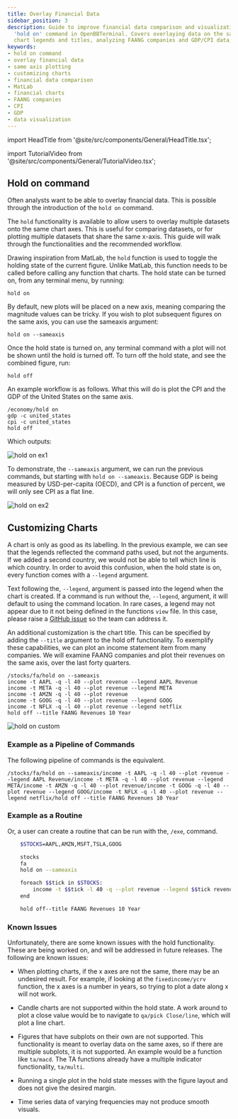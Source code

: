 ```yaml
---
title: Overlay Financial Data
sidebar_position: 3
description: Guide to improve financial data comparison and visualization using the
  'hold on' command in OpenBBTerminal. Covers overlaying data on the same axes, customizing
  chart legends and titles, analyzing FAANG companies and GDP/CPI data, and more.
keywords:
- hold on command
- overlay financial data
- same axis plotting
- customizing charts
- financial data comparison
- MatLab
- financial charts
- FAANG companies
- CPI
- GDP
- data visualization
---
```


import HeadTitle from '@site/src/components/General/HeadTitle.tsx';

<HeadTitle title="Overlay financial data - Routines - Usage | OpenBB Terminal Docs" />

import TutorialVideo from '@site/src/components/General/TutorialVideo.tsx';

<TutorialVideo
    youtubeLink="https://www.youtube.com/embed/GZ20uk4o2Nk?si=vxeA-CxSUq85R_zj"
    videoLegend="Short video on how to use hold on command to overlay financial data"
/>

## Hold on command

Often analysts want to be able to overlay financial data. This is possible through the introduction of the `hold on` command.

The `hold` functionality is available to allow users to overlay multiple datasets onto the same chart axes. This is useful for comparing datasets, or for plotting multiple datasets that share the same x-axis. This guide will walk through the functionalities and the recommended workflow.

Drawing inspiration from MatLab, the `hold` function is used to toggle the holding state of the current figure. Unlike MatLab, this function needs to be called before calling any function that charts. The hold state can be turned on, from any terminal menu, by running:

```console
hold on
```

By default, new plots will be placed on a new axis, meaning comparing the magnitude values can be tricky. If you wish to plot subsequent figures on the same axis, you can use the sameaxis argument:

```console
hold on --sameaxis
```

Once the hold state is turned on, any terminal command with a plot will not be shown until the hold is turned off. To turn off the hold state, and see the combined figure, run:

```console
hold off
```

An example workflow is as follows. What this will do is plot the CPI and the GDP of the United States on the same axis.

```console
/economy/hold on
gdp -c united_states
cpi -c united_states
hold off
```

Which outputs:

![hold on ex1](https://github.com/OpenBB-finance/OpenBBTerminal/assets/18151143/a3b1f09e-1a64-4af0-a5a2-070590d848e1)

To demonstrate, the `--sameaxis` argument, we can run the previous commands, but starting with `hold on --sameaxis`. Because GDP is being measured by USD-per-capita (OECD), and CPI is a function of percent, we will only see CPI as a flat line.

![hold on ex2](https://github.com/OpenBB-finance/OpenBBTerminal/assets/18151143/43219ca7-126b-4782-bd95-5fa8967e0c6c)

## Customizing Charts

A chart is only as good as its labelling. In the previous example, we can see that the legends reflected the command paths used, but not the arguments. If we added a second country, we would not be able to tell which line is which country. In order to avoid this confusion, when the hold state is on, every function comes with a `--legend` argument.

Text following the, `--legend`, argument is passed into the legend when the chart is created.  If a command is run without the, `--legend`, argument, it will default to using the command location. In rare cases, a legend may not appear due to it not being defined in the functions `view` file.  In this case, please raise a [GitHub issue](https://github.com/OpenBB-finance/OpenBBTerminal/issues/new/choose) so the team can address it.

An additional customization is the chart title.  This can be specified by adding the `--title` argument to the hold off functionality.  To exemplify these capabilities, we can plot an income statement item from many companies.  We will examine FAANG companies and plot their revenues on the same axis, over the last forty quarters.

```console
/stocks/fa/hold on --sameaxis
income -t AAPL -q -l 40 --plot revenue --legend AAPL Revenue
income -t META -q -l 40 --plot revenue --legend META
income -t AMZN -q -l 40 --plot revenue
income -t GOOG -q -l 40 --plot revenue --legend GOOG
income -t NFLX -q -l 40 --plot revenue --legend netflix
hold off --title FAANG Revenues 10 Year
```

![hold on custom](https://github.com/OpenBB-finance/OpenBBTerminal/assets/18151143/793d8309-6e49-42ca-b9bd-ff0dad9da959)

### Example as a Pipeline of Commands

The following pipeline of commands is the equivalent.

```console
/stocks/fa/hold on --sameaxis/income -t AAPL -q -l 40 --plot revenue --legend AAPL Revenue/income -t META -q -l 40 --plot revenue --legend META/income -t AMZN -q -l 40 --plot revenue/income -t GOOG -q -l 40 --plot revenue --legend GOOG/income -t NFLX -q -l 40 --plot revenue --legend netflix/hold off --title FAANG Revenues 10 Year
```

### Example as a Routine

Or, a user can create a routine that can be run with the, `/exe`, command.

```bash
    $STOCKS=AAPL,AMZN,MSFT,TSLA,GOOG

    stocks
    fa
    hold on --sameaxis

    foreach $$tick in $STOCKS:
        income -t $$tick -l 40 -q --plot revenue --legend $$tick revenue
    end

    hold off--title FAANG Revenues 10 Year
```

### Known Issues

Unfortunately, there are some known issues with the hold functionality. These are being worked on, and will be addressed in future releases. The following are known issues:

- When plotting charts, if the x axes are not the same, there may be an undesired result. For example, if looking at the `fixedincome/ycrv` function, the x axes is a number in years, so trying to plot a date along x will not work.

- Candle charts are not supported within the hold state. A work around to plot a close value would be to navigate to `qa/pick Close/line`, which will plot a line chart.

- Figures that have subplots on their own are not supported. This functionality is meant to overlay data on the same axes, so if there are multiple subplots, it is not supported. An example would be a function like `ta/macd`. The TA functions already have a multiple indicator functionality, `ta/multi`.

- Running a single plot in the hold state messes with the figure layout and does not give the desired margin.

- Time series data of varying frequencies may not produce smooth visuals.
